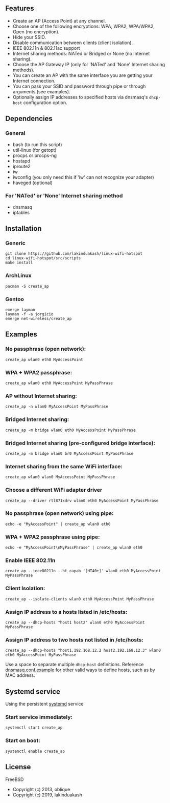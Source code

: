 ## Features

- Create an AP (Access Point) at any channel.
- Choose one of the following encryptions: WPA, WPA2, WPA/WPA2, Open (no encryption).
- Hide your SSID.
- Disable communication between clients (client isolation).
- IEEE 802.11n & 802.11ac support
- Internet sharing methods: NATed or Bridged or None (no Internet sharing).
- Choose the AP Gateway IP (only for 'NATed' and 'None' Internet sharing methods).
- You can create an AP with the same interface you are getting your Internet connection.
- You can pass your SSID and password through pipe or through arguments (see examples).
- Optionally assign IP addresses to specified hosts via dnsmasq's `dhcp-host` configuration option.

## Dependencies

### General

- bash (to run this script)
- util-linux (for getopt)
- procps or procps-ng
- hostapd
- iproute2
- iw
- iwconfig (you only need this if 'iw' can not recognize your adapter)
- haveged (optional)

### For 'NATed' or 'None' Internet sharing method

- dnsmasq
- iptables

## Installation

### Generic

    git clone https://github.com/lakinduakash/linux-wifi-hotspot
    cd linux-wifi-hotspot/src/scripts
    make install

### ArchLinux

    pacman -S create_ap

### Gentoo

    emerge layman
    layman -f -a jorgicio
    emerge net-wireless/create_ap

## Examples

### No passphrase (open network):

    create_ap wlan0 eth0 MyAccessPoint

### WPA + WPA2 passphrase:

    create_ap wlan0 eth0 MyAccessPoint MyPassPhrase

### AP without Internet sharing:

    create_ap -n wlan0 MyAccessPoint MyPassPhrase

### Bridged Internet sharing:

    create_ap -m bridge wlan0 eth0 MyAccessPoint MyPassPhrase

### Bridged Internet sharing (pre-configured bridge interface):

    create_ap -m bridge wlan0 br0 MyAccessPoint MyPassPhrase

### Internet sharing from the same WiFi interface:

    create_ap wlan0 wlan0 MyAccessPoint MyPassPhrase

### Choose a different WiFi adapter driver

    create_ap --driver rtl871xdrv wlan0 eth0 MyAccessPoint MyPassPhrase

### No passphrase (open network) using pipe:

    echo -e "MyAccessPoint" | create_ap wlan0 eth0

### WPA + WPA2 passphrase using pipe:

    echo -e "MyAccessPoint\nMyPassPhrase" | create_ap wlan0 eth0

### Enable IEEE 802.11n

    create_ap --ieee80211n --ht_capab '[HT40+]' wlan0 eth0 MyAccessPoint MyPassPhrase

### Client Isolation:

    create_ap --isolate-clients wlan0 eth0 MyAccessPoint MyPassPhrase

### Assign IP address to a hosts listed in /etc/hosts:

    create_ap --dhcp-hosts "host1 host2" wlan0 eth0 MyAccessPoint MyPassPhrase

### Assign IP address to two hosts not listed in /etc/hosts:

    create_ap --dhcp-hosts "host1,192.168.12.2 host2,192.168.12.3" wlan0 eth0 MyAccessPoint MyPassPhrase

Use a space to separate multiple `dhcp-host` definitions. Reference [dnsmasq.conf.example](https://github.com/imp/dnsmasq/blob/770bce967cfc9967273d0acfb3ea018fb7b17522/dnsmasq.conf.example#L238) for other valid ways to define hosts, such as by MAC address.

## Systemd service

Using the persistent [systemd](https://wiki.archlinux.org/index.php/systemd#Basic_systemctl_usage) service

### Start service immediately:

    systemctl start create_ap

### Start on boot:

    systemctl enable create_ap

## License

FreeBSD

- Copyright (c) 2013, oblique
- Copyright (c) 2019, lakinduakash
